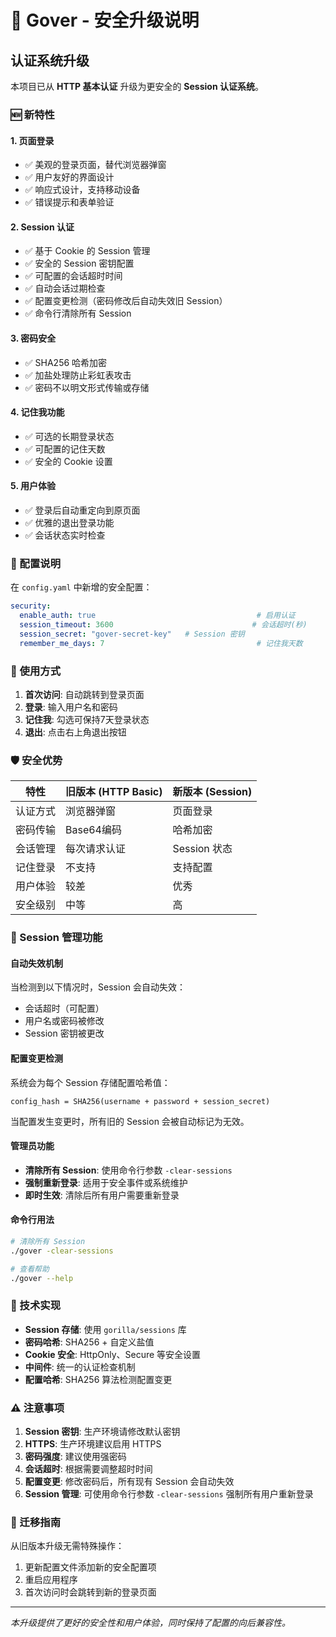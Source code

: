 # 🔐 Gover - 安全升级说明

## 认证系统升级

本项目已从 **HTTP 基本认证** 升级为更安全的 **Session 认证系统**。

### 🆕 新特性

#### 1. 页面登录
- ✅ 美观的登录页面，替代浏览器弹窗
- ✅ 用户友好的界面设计
- ✅ 响应式设计，支持移动设备
- ✅ 错误提示和表单验证

#### 2. Session 认证
- ✅ 基于 Cookie 的 Session 管理
- ✅ 安全的 Session 密钥配置
- ✅ 可配置的会话超时时间
- ✅ 自动会话过期检查
- ✅ 配置变更检测（密码修改后自动失效旧 Session）
- ✅ 命令行清除所有 Session

#### 3. 密码安全
- ✅ SHA256 哈希加密
- ✅ 加盐处理防止彩虹表攻击
- ✅ 密码不以明文形式传输或存储

#### 4. 记住我功能
- ✅ 可选的长期登录状态
- ✅ 可配置的记住天数
- ✅ 安全的 Cookie 设置

#### 5. 用户体验
- ✅ 登录后自动重定向到原页面
- ✅ 优雅的退出登录功能
- ✅ 会话状态实时检查

### 🔧 配置说明

在 `config.yaml` 中新增的安全配置：

```yaml
security:
  enable_auth: true                                    # 启用认证
  session_timeout: 3600                               # 会话超时(秒)
  session_secret: "gover-secret-key"   # Session 密钥
  remember_me_days: 7                                  # 记住我天数
```

### 🚀 使用方式

1. **首次访问**: 自动跳转到登录页面
2. **登录**: 输入用户名和密码
3. **记住我**: 勾选可保持7天登录状态
4. **退出**: 点击右上角退出按钮

### 🛡️ 安全优势

| 特性 | 旧版本 (HTTP Basic) | 新版本 (Session) |
|------|-------------------|------------------|
| 认证方式 | 浏览器弹窗 | 页面登录 |
| 密码传输 | Base64编码 | 哈希加密 |
| 会话管理 | 每次请求认证 | Session 状态 |
| 记住登录 | 不支持 | 支持配置 |
| 用户体验 | 较差 | 优秀 |
| 安全级别 | 中等 | 高 |

### 🔧 Session 管理功能

#### 自动失效机制
当检测到以下情况时，Session 会自动失效：
- 会话超时（可配置）
- 用户名或密码被修改
- Session 密钥被更改

#### 配置变更检测
系统会为每个 Session 存储配置哈希值：
```
config_hash = SHA256(username + password + session_secret)
```
当配置发生变更时，所有旧的 Session 会被自动标记为无效。

#### 管理员功能
- **清除所有 Session**: 使用命令行参数 `-clear-sessions`
- **强制重新登录**: 适用于安全事件或系统维护
- **即时生效**: 清除后所有用户需要重新登录

#### 命令行用法
```bash
# 清除所有 Session
./gover -clear-sessions

# 查看帮助
./gover --help
```

### 📝 技术实现

- **Session 存储**: 使用 `gorilla/sessions` 库
- **密码哈希**: SHA256 + 自定义盐值
- **Cookie 安全**: HttpOnly、Secure 等安全设置
- **中间件**: 统一的认证检查机制
- **配置哈希**: SHA256 算法检测配置变更

### ⚠️ 注意事项

1. **Session 密钥**: 生产环境请修改默认密钥
2. **HTTPS**: 生产环境建议启用 HTTPS
3. **密码强度**: 建议使用强密码
4. **会话超时**: 根据需要调整超时时间
5. **配置变更**: 修改密码后，所有现有 Session 会自动失效
6. **Session 管理**: 可使用命令行参数 `-clear-sessions` 强制所有用户重新登录

### 🔄 迁移指南

从旧版本升级无需特殊操作：

1. 更新配置文件添加新的安全配置项
2. 重启应用程序
3. 首次访问时会跳转到新的登录页面

---

*本升级提供了更好的安全性和用户体验，同时保持了配置的向后兼容性。* 
